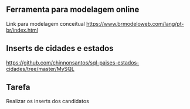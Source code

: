 
## Ferramenta para modelagem online

Link para modelagem conceitual https://www.brmodeloweb.com/lang/pt-br/index.html



## Inserts de cidades e estados
https://github.com/chinnonsantos/sql-paises-estados-cidades/tree/master/MySQL


## Tarefa
Realizar os inserts dos candidatos 
